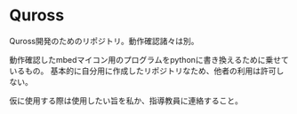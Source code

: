 # Quross
Quross開発のためのリポジトリ。動作確認諸々は別。

動作確認したmbedマイコン用のプログラムをpythonに書き換えるために乗せているもの。
基本的に自分用に作成したリポジトリなため、他者の利用は許可しない。

仮に使用する際は使用したい旨を私か、指導教員に連絡すること。
